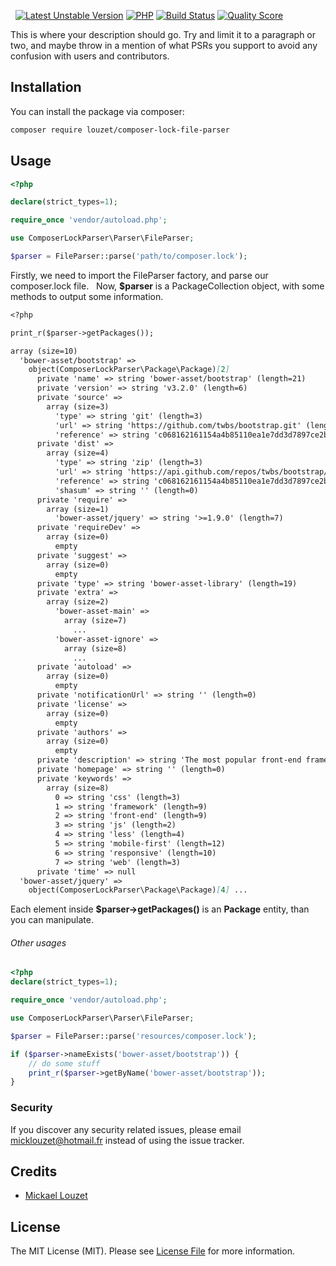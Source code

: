 &nbsp;
[![Latest Unstable Version](https://poser.pugx.org/louzet/composer-lock-file-parser/v/unstable)](https://packagist.org/packages/louzet/composer-lock-file-parser)
[![PHP](https://img.shields.io/badge/PHP-7.3%2B-blue.svg)](https://php.net/migration72)
[![Build Status](https://travis-ci.com/Louzet/ComposerLockFileParser.svg?branch=master)](https://travis-ci.com/Louzet/ComposerLockFileParser)
[![Quality Score](https://scrutinizer-ci.com/g/louzet/composerLockFileParser/badges/quality-score.png?b=master)](https://scrutinizer-ci.com/g/louzet/ComposerLockFileParser/)

<!-- [![Total Downloads](https://img.shields.io/packagist/dt/louzet/composer-lock-file-parser.svg?style=flat-square)](https://packagist.org/packages/louzet/composer-lock-file-parser) -->

This is where your description should go. Try and limit it to a paragraph or two, and maybe throw in a mention of what PSRs you support to avoid any confusion with users and contributors.

## Installation

You can install the package via composer:

```bash
composer require louzet/composer-lock-file-parser
```

## Usage

``` php
<?php

declare(strict_types=1);

require_once 'vendor/autoload.php';

use ComposerLockParser\Parser\FileParser;

$parser = FileParser::parse('path/to/composer.lock');

```

Firstly, we need to import the FileParser factory, and parse our composer.lock file. &nbsp;
Now, **$parser** is a PackageCollection object, with some methods to output some information. &nbsp;

```markdown
<?php

print_r($parser->getPackages());

array (size=10)
  'bower-asset/bootstrap' => 
    object(ComposerLockParser\Package\Package)[2]
      private 'name' => string 'bower-asset/bootstrap' (length=21)
      private 'version' => string 'v3.2.0' (length=6)
      private 'source' => 
        array (size=3)
          'type' => string 'git' (length=3)
          'url' => string 'https://github.com/twbs/bootstrap.git' (length=37)
          'reference' => string 'c068162161154a4b85110ea1e7dd3d7897ce2b72' (length=40)
      private 'dist' => 
        array (size=4)
          'type' => string 'zip' (length=3)
          'url' => string 'https://api.github.com/repos/twbs/bootstrap/zipball/c068162161154a4b85110ea1e7dd3d7897ce2b72' (length=92)
          'reference' => string 'c068162161154a4b85110ea1e7dd3d7897ce2b72' (length=40)
          'shasum' => string '' (length=0)
      private 'require' => 
        array (size=1)
          'bower-asset/jquery' => string '>=1.9.0' (length=7)
      private 'requireDev' => 
        array (size=0)
          empty
      private 'suggest' => 
        array (size=0)
          empty
      private 'type' => string 'bower-asset-library' (length=19)
      private 'extra' => 
        array (size=2)
          'bower-asset-main' => 
            array (size=7)
              ...
          'bower-asset-ignore' => 
            array (size=8)
              ...
      private 'autoload' => 
        array (size=0)
          empty
      private 'notificationUrl' => string '' (length=0)
      private 'license' => 
        array (size=0)
          empty
      private 'authors' => 
        array (size=0)
          empty
      private 'description' => string 'The most popular front-end framework for developing responsive, mobile first projects on the web.' (length=97)
      private 'homepage' => string '' (length=0)
      private 'keywords' => 
        array (size=8)
          0 => string 'css' (length=3)
          1 => string 'framework' (length=9)
          2 => string 'front-end' (length=9)
          3 => string 'js' (length=2)
          4 => string 'less' (length=4)
          5 => string 'mobile-first' (length=12)
          6 => string 'responsive' (length=10)
          7 => string 'web' (length=3)
      private 'time' => null
  'bower-asset/jquery' => 
    object(ComposerLockParser\Package\Package)[4] ...
```

Each element inside **$parser->getPackages()** is an **Package** entity, than you can manipulate.
###### Other usages
```php
<?php
declare(strict_types=1);

require_once 'vendor/autoload.php';

use ComposerLockParser\Parser\FileParser;

$parser = FileParser::parse('resources/composer.lock');

if ($parser->nameExists('bower-asset/bootstrap')) {
    // do some stuff
    print_r($parser->getByName('bower-asset/bootstrap'));
}

```


### Security

If you discover any security related issues, please email micklouzet@hotmail.fr instead of using the issue tracker.

## Credits

- [Mickael Louzet](https://github.com/louzet)

## License

The MIT License (MIT). Please see [License File](LICENSE.md) for more information.
